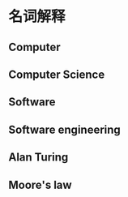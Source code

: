 # 名词解释
## Computer
## Computer Science
## Software
## Software engineering
## Alan Turing
## Moore's law
